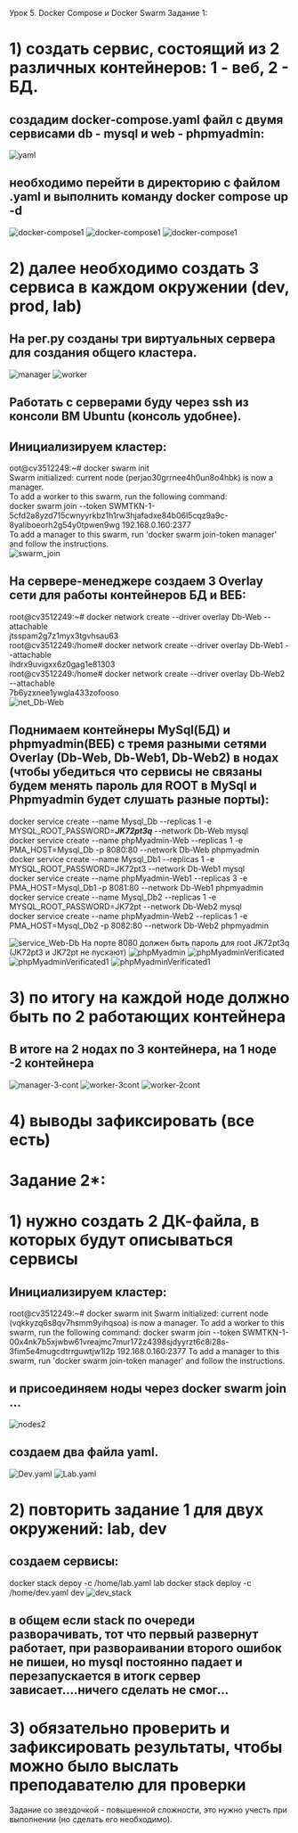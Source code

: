 Урок 5. Docker Compose и Docker Swarm
Задание 1:
# 1) создать сервис, состоящий из 2 различных контейнеров: 1 - веб, 2 - БД. <br>
  ## создадим docker-compose.yaml файл с двумя сервисами db - mysql и web - phpmyadmin: <br>
   ![yaml](https://github.com/Antonyo891/LUContSem5HW/blob/master/yaml11.png)
   ## необходимо перейти в директорию с файлом .yaml и выполнить команду docker compose up -d
   ![docker-compose1](https://github.com/Antonyo891/LUContSem5HW/blob/master/DC1.2.png)
   ![docker-compose1](https://github.com/Antonyo891/LUContSem5HW/blob/master/DC1.4.png)
   ![docker-compose1](https://github.com/Antonyo891/LUContSem5HW/blob/master/DC1.3.png)
# 2) далее необходимо создать 3 сервиса в каждом окружении (dev, prod, lab) <br>
## На рег.ру созданы три виртуальных сервера для создания общего кластера.
   ![manager](https://github.com/Antonyo891/LUContSem5HW/blob/master/DSM1.png)
   ![worker](https://github.com/Antonyo891/LUContSem5HW/blob/master/DSW1.png)
   ## Работать с серверами буду через ssh из консоли ВМ Ubuntu (консоль удобнее).<br>
   ## Инициализируем кластер:<br>
   oot@cv3512249:~# docker swarm init <br>
   Swarm initialized: current node (perjao30grrnee4h0un8o4hbk) is now a manager.<br>
   To add a worker to this swarm, run the following command:<br>
   docker swarm join --token SWMTKN-1-5cfd2a8yzd715cwnyyrkbz1h1rw3hjafadxe84b06l5cqz9a9c-8yaliboeorh2g54y0tpwen9wg 192.168.0.160:2377<br>
   To add a manager to this swarm, run 'docker swarm join-token manager' and follow the instructions.<br>
   ![swarm_join](https://github.com/Antonyo891/LUContSem5HW/blob/master/DS2.png)
   ## На сервере-менеджере создаем 3 Overlay сети для работы контейнеров БД и ВЕБ: <br>
   root@cv3512249:~# docker network create --driver overlay Db-Web --attachable <br>
   jtsspam2g7z1myx3tgvhsau63 <br>
   root@cv3512249:/home# docker network create --driver overlay Db-Web1 --attachable <br>
   ihdrx9uvigxx6z0gag1e81303 <br>
   root@cv3512249:/home# docker network create --driver overlay Db-Web2 --attachable <br>
   7b6yzxnee1ywgla433zofooso <br>
   ![net_Db-Web](https://github.com/Antonyo891/LUContSem5HW/blob/master/Net1.png)
   ## Поднимаем контейнеры MySql(БД) и phpmyadmin(ВЕБ) с тремя разными сетями Overlay (Db-Web, Db-Web1, Db-Web2) в нодах (чтобы убедиться что сервисы не связаны будем менять пароль для ROOT в MySql и Phpmyadmin будет слушать разные порты): <br>
   docker service create --name Mysql_Db --replicas 1 -e MYSQL_ROOT_PASSWORD=***JK72pt3q*** --network Db-Web mysql <br>
   docker service create --name phpMyadmin-Web --replicas 1 -e PMA_HOST=Mysql_Db -p 8080:80 --network Db-Web phpmyadmin <br>
   docker service create --name Mysql_Db1 --replicas 1 -e MYSQL_ROOT_PASSWORD=JK72pt3 --network Db-Web1 mysql <br>
   docker service create --name phpMyadmin-Web1 --replicas 3 -e PMA_HOST=Mysql_Db1 -p 8081:80 --network Db-Web1 phpmyadmin <br>
   docker service create --name Mysql_Db2 --replicas 1 -e MYSQL_ROOT_PASSWORD=JK72pt --network Db-Web2 mysql <br>
   docker service create --name phpMyadmin-Web2 --replicas 1 -e PMA_HOST=Mysql_Db2 -p 8082:80 --network Db-Web2 phpmyadmin <br>
   
   ![service_Web-Db](https://github.com/Antonyo891/LUContSem5HW/blob/master/ServiceDb-Web.png)
   На порте 8080 должен быть пароль для root JK72pt3q (JK72pt3 и JK72pt не пускают) 
   ![phpMyadmin](https://github.com/Antonyo891/LUContSem5HW/blob/master/TestT1.1.png)
   ![phpMyadminVerificated](https://github.com/Antonyo891/LUContSem5HW/blob/master/TestT1.1.2.png)
   ![phpMyadminVerificated1](https://github.com/Antonyo891/LUContSem5HW/blob/master/MSQL1.png)
   ![phpMyadminVerificated1](https://github.com/Antonyo891/LUContSem5HW/blob/master/MSQL2.png)
# 3) по итогу на каждой ноде должно быть по 2 работающих контейнера <br>
   ## В итоге на 2 нодах по 3 контейнера, на 1 ноде -2 контейнера <br>
   ![manager-3-cont](https://github.com/Antonyo891/LUContSem5HW/blob/master/manager3conte.png)
   ![worker-3cont](https://github.com/Antonyo891/LUContSem5HW/blob/master/woker2cont.png)
   ![worker-2cont](https://github.com/Antonyo891/LUContSem5HW/blob/master/woker3cont.png)
# 4) выводы зафиксировать (все есть)<br>

# Задание 2*: <br> 
# 1) нужно создать 2 ДК-файла, в которых будут описываться сервисы <br>
## Инициализируем кластер:<br>
root@cv3512249:~# docker swarm init
Swarm initialized: current node (vqkkyzq6s8qv7hsmm9yihqsoa) is now a manager.
To add a worker to this swarm, run the following command:
  docker swarm join --token SWMTKN-1-00x4nk7b5xjwbw61vreajmc7mur172z4398sjdyyrzt6c8i28s-3fim5e4mugcdtrrguwtjw1l2p 192.168.0.160:2377
To add a manager to this swarm, run 'docker swarm join-token manager' and follow the instructions.
## и присоединяем ноды через docker swarm join ...
![nodes2](https://github.com/Antonyo891/LUContSem5HW/blob/master/NodesT2.png)
## создаем два файла yaml.
![Dev.yaml](https://github.com/Antonyo891/LUContSem5HW/blob/master/devYaml%201.png)
![Lab.yaml](https://github.com/Antonyo891/LUContSem5HW/blob/master/labYaml%201.png)
# 2) повторить задание 1 для двух окружений: lab, dev
## создаем сервисы: <br> 
docker stack depoy -c /home/lab.yaml lab
docker stack deploy -c /home/dev.yaml dev
![dev_stack](https://github.com/Antonyo891/LUContSem5HW/blob/master/devstack.png)
## в общем если stack по очереди разворачивать, тот что  первый развернут работает, при развораивании второго ошибок не пишеи, но mysql постоянно падает и перезапускается в итогк сервер зависает....ничего сделать не смог... 
# 3) обязательно проверить и зафиксировать результаты, чтобы можно было выслать преподавателю для проверки

Задание со звездочкой - повышенной сложности, это нужно учесть при выполнении (но сделать его необходимо).
